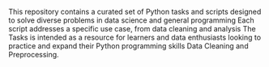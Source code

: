 This repository contains a curated set of Python tasks and scripts designed to solve diverse problems in data science and general programming
Each script addresses a specific use case, from data cleaning and analysis
The Tasks is intended as a resource for learners and data enthusiasts looking to practice and expand their Python programming skills
Data Cleaning and Preprocessing.
